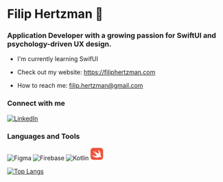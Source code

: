 #  Filip Hertzman  


### Application Developer with a growing passion for SwiftUI and psychology-driven UX design. 

*  I'm currently learning SwifUI

*  Check out my website: https://filiphertzman.com

*  How to reach me: filip.hertzman@gmail.com

### Connect with me
<a href="https://www.linkedin.com/in/filip-hertzman-017709167/?originalSubdomain=se"><img src="https://raw.githubusercontent.com/rahuldkjain/github-profile-readme-generator/master/src/images/icons/Social/linked-in-alt.svg" alt="LinkedIn" width="30" height="30"></a>

### Languages and Tools
<div style="display: inline-block;">
  <img src="https://camo.githubusercontent.com/ed93c2b000a76ceaad1503e7eb9356591b885227e82a36a005b9d3498b303ba5/68747470733a2f2f7777772e766563746f726c6f676f2e7a6f6e652f6c6f676f732f6669676d612f6669676d612d69636f6e2e737667" alt="Figma" width="30" height="30">
  <img src="https://camo.githubusercontent.com/dd4b2422ed3bfc9da88c43d18550375c66f9584327dff7ecc19315ce50b96f07/68747470733a2f2f7777772e766563746f726c6f676f2e7a6f6e652f6c6f676f732f66697265626173652f66697265626173652d69636f6e2e737667" alt="Firebase" width="30" height="30">
  <img src="https://camo.githubusercontent.com/76ae44a94388e048be2d8f5730d221c844f291162e6c5cdd632b1623a1b859f8/68747470733a2f2f7777772e766563746f726c6f676f2e7a6f6e652f6c6f676f732f6b6f746c696e6c616e672f6b6f746c696e6c616e672d69636f6e2e737667" alt="Kotlin" width="30" height="30">
  <img src="https://raw.githubusercontent.com/devicons/devicon/master/icons/swift/swift-original.svg" alt="Swift" width="30" height="30">
</div>

[![Top Langs](https://github-readme-stats.vercel.app/api/top-langs/?username=filiphertzman&layout=compact)](https://github.com/filiphertzman/github-readme-stats)
